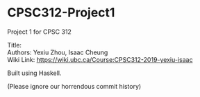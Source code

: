 # CPSC312-Project1
Project 1 for CPSC 312  

Title:  
Authors: Yexiu Zhou, Isaac Cheung  
Wiki Link: https://wiki.ubc.ca/Course:CPSC312-2019-yexiu-isaac  

Built using Haskell.


(Please ignore our horrendous commit history)
